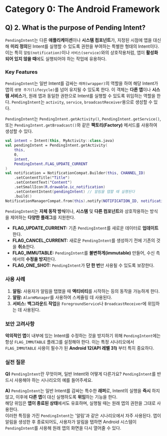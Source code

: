 # Category 0: The Android Framework

## Q) 2. What is the purpose of Pending Intent?

`PendingIntent`는 다른 **애플리케이션**이나 **시스템 컴포넌트**가, 지정된 시점에 앱을 대신해 **미리 정의**된 Intent를 실행할 수 있도록 권한을 부여하는 특별한 형태의 Intent이다.
이는 특히 `알림(notification)`이나 `서비스(service)`와의 상호작용처럼, 앱이 **활성화되어 있지 않을 때**에도 실행되어야 하는 작업에 유용하다.
### Key Features

`PendingIntent`는 일반 Intent를 감싸는 `래퍼(wrapper)`의 역할을 하여 해당 Intent가 앱의 `생명 주기(lifecycle)`를 넘어 유지될 수 있도록 한다.
이 객체는 **다른 앱**이나 **시스템 서비스**가, 원래 앱과 동일한 권한으로 Intent를 실행할 수 있도록 위임하는 역할을 한다.
`PendingIntent`는 `activity`, `service`, `broadcastReceiver`용으로 생성할 수 있다.

`PendingIntent`는 `PendingIntent.getActivity()`, `PendingIntent.getService()`, 또는 `PendingIntent.getBroadcast()`와 같은 **팩토리(Factory)** 메서드를 사용하여 생성할 수 있다.

```kotlin
val intent = Intent(this, MyActivity::class.java)
val pendingIntent = PendingIntent.getActivity(
    this,
    0,
    intent,
    PendingIntent.FLAG_UPDATE_CURRENT
)
val notification = NotificationCompat.Builder(this, CHANNEL_ID)
    .setContentTitle("Title")
    .setContentText("Content")
    .setSmallIcon(R.drawable.ic_notification)
    .setContentIntent(pendingIntent) // 알림을 탭할 때 실행된다 
    .build()
NotificationManagerCompat.from(this).notify(NOTIFICATION_ID, notification)
```

`PendingIntent`는 **자체 동작 방식**이나, **시스템** 및 **다른 컴포넌트**와 상호작용하는 방식을 제어하는 **다양한 플래그**를 지원한다.

- **FLAG_UPDATE_CURRENT:** 기존 `PendingIntent`를 새로운 데이터로 **업데이트**한다.
- **FLAG_CANCEL_CURRENT:** 새로운 `PendingIntent`를 생성하기 전에 기존의 것을 **취소**한다.
- **FLAG_IMMUTABLE:** `PendingIntent`를 **불변하게(immutable)** 만들어, 수신 측에서의 **수정을 방지**한다.
- **FLAG_ONE_SHOT:** `PendingIntent`가 **단 한 번**만 사용될 수 있도록 보장한다.

### 사용 사례

1. **알림:** 사용자가 알림을 탭했을 때 **액티비티**를 시작하는 등의 동작을 가능하게 한다.
2. **알람:** `AlarmManager`를 사용하여 스케쥴링 데 사용된다.
3. **서비스:** **백그라운드 작업**을 `ForegroundService`나 `BroadcastReceiver`에 위임하는 데 사용된다.

### 보안 고려사항

**악의적인 앱**이 내부에 있는 Intent를 수정하는 것을 방지하기 위해 `PendingIntent`에는 항상 `FLAG_IMMUTABLE` 플래그를 설정해야 한다.
이는 특정 시나리오에서 `FLAG_IMMUTABLE` 사용이 필수가 된 **Android 12(API 레벨 31)** 부터 특히 중요하다.

### 실전 질문

**Q)** `PendingIntent`란 무엇이며, 일반 Intent와 어떻게 다른가요? `PendingIntent`를 반드시 사용해야 하는 시나리오의 예를 들어주세요.

**A)** `PendingIntent`는 일반 Intent를 감싸는 특수한 **래퍼**로, Intent의 실행을 **즉시** 하지 않고, 이후에 **다른 앱**이 대신 실행하도록 **위임**하는 기능을 한다.  
해당 위임은 **앱이 종료된 상태**에서도 유효하며, 실행될 때는 원래 앱의 권한을 그대로 사용한다.  
이러한 특징을 가진 `PendingIntent`는 '알림'과 같은 시나리오에서 자주 사용된다. 앱이 알림을 생성한 후 종료되어도, 사용자가 알림을 탭하면 Android 시스템이 `PendingIntent`를 사용해 원래 앱의 화면을 다시 열어줄 수 있다.
